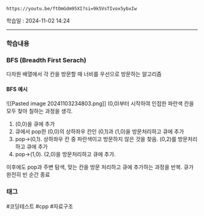 ```vid
https://youtu.be/ftOmGdm95XI?si=9k5VsTIvox5ybxIw
```

학습일 : 2024-11-02 14:24 

---
### 학습내용
### BFS (Breadth First Serach)
다차원 배열에서 각 칸을 방문할 때 너비를 우선으로 방문하는 알고리즘

#### BFS 예시
![[Pasted image 20241103234803.png]]
(0,0)부터 시작하여 인접한 파란색 칸을 모두 찾아 칠하는 과정을 생각.

1. (0,0)을 큐에 추가
2. 큐에서 pop한 (0,0)의 상하좌우 칸인 (0,1)과 (1,0)을 방문처리하고 큐에 추가
3. pop->(0,1). 상하좌우 칸 중 파란색이고 방문하지 않은 것을 찾음. (0,2)를 방문처리하고 큐에 추가
4. pop->(1,0). (2,0)을 방문처리하고 큐에 추가.

이후에도 pop과 주변 탐색, 맞는 칸을 방문 처리하고 큐에 추가하는 과정을 반복. 큐가 완전히 빈 순간 종료

### 태그
#코딩테스트 #cpp #자료구조



